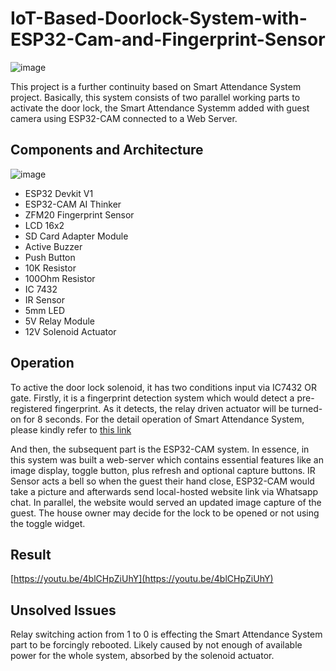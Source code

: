 # IoT-Based-Doorlock-System-with-ESP32-Cam-and-Fingerprint-Sensor
![image](https://github.com/alexandermaxim8/IoT-Based-Doorlock-System-with-ESP32-Cam-and-Fingerprint-Sensor/assets/143409662/652d937d-a10d-4ac7-a7fd-e39505b75ec1)

This project is a further continuity based on Smart Attendance System project. Basically, this system consists of two parallel working parts to activate the door lock, the Smart Attendance Systemm added with guest camera using ESP32-CAM connected to a Web Server.

## Components and Architecture
![image](https://github.com/alexandermaxim8/IoT-Based-Doorlock-System-with-ESP32-Cam-and-Fingerprint-Sensor/assets/143409662/711556fa-7821-4e17-b097-7d3b077a90fc)
- ESP32 Devkit V1
- ESP32-CAM AI Thinker
- ZFM20 Fingerprint Sensor
- LCD 16x2
- SD Card Adapter Module
- Active Buzzer
- Push Button
- 10K Resistor
- 100Ohm Resistor
- IC 7432
- IR Sensor
- 5mm LED
- 5V Relay Module
- 12V Solenoid Actuator

## Operation
To active the door lock solenoid, it has two conditions input via IC7432 OR gate. Firstly, it is a fingerprint detection system which would detect a pre-registered fingerprint. As it detects, the relay driven actuator will be turned-on for 8 seconds. 
For the detail operation of Smart Attendance System, please kindly refer to [this link](https://github.com/alexandermaxim8/-Smart-Attendance-System/tree/main)

And then, the subsequent part is the ESP32-CAM system. In essence, in this system was built a web-server which contains essential features like an image display, toggle button, plus refresh and optional capture buttons. IR Sensor acts a bell so when the guest their hand close, ESP32-CAM would take a picture and afterwards send local-hosted website link via Whatsapp chat. In parallel, the website would served an updated image capture of the guest. The house owner may decide for the lock to be opened or not using the toggle widget. 

## Result
[https://youtu.be/4blCHpZiUhY](https://youtu.be/4blCHpZiUhY)

## Unsolved Issues
Relay switching action from 1 to 0 is effecting the Smart Attendance System part to be forcingly rebooted. Likely caused by not enough of available power for the whole system, absorbed by the solenoid actuator.




